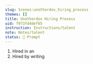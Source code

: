 ```yaml
---
slug: Scenes:unothordox_hiring_process
themes: []
title: Unothordox Hiring Process
uid: f973fd4def65
instruction: Instructions/talent
note: Notes/talent
status: 💬 Prompt
---
```

1. Hired in an
2. Hired by writing

